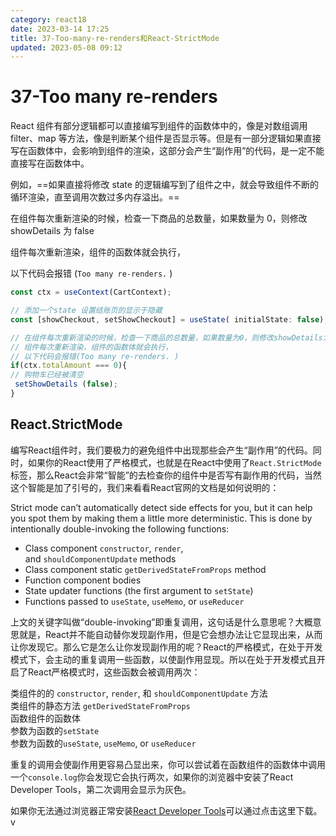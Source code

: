 ```yaml
---
category: react18
date: 2023-03-14 17:25
title: 37-Too-many-re-renders和React-StrictMode
updated: 2023-05-08 09:12
---
```


# 37-Too many re-renders

React 组件有部分逻辑都可以直接编写到组件的函数体中的，像是对数组调用 filter、map 等方法，像是判断某个组件是否显示等。但是有一部分逻辑如果直接写在函数体中，会影响到组件的渲染，这部分会产生“副作用”的代码，是一定不能直接写在函数体中。

例如，==如果直接将修改 state 的逻辑编写到了组件之中，就会导致组件不断的循环渲染，直至调用次数过多内存溢出。==

在组件每次重新渲染的时候，检查一下商品的总数量，如果数量为 0，则修改 showDetails 为 false

组件每次重新渲染，组件的函数体就会执行，

以下代码会报错 (`Too many re-renders.` )

```jsx
const ctx = useContext(CartContext);

// 添加一个state 设置结账页的显示于隐藏
const [showCheckout, setShowCheckout] = useState( initialState: false);

// 在组件每次重新渲染的时候，检查一下商品的总数量，如果数量为0，则修改showDetails为false
// 组件每次重新渲染，组件的函数体就会执行，
// 以下代码会报错(Too many re-renders. )
if(ctx.totalAmount === 0){
// 购物车已经被清空
 setShowDetails (false);
}
```

## React.StrictMode

编写React组件时，我们要极力的避免组件中出现那些会产生“副作用”的代码。同时，如果你的React使用了严格模式，也就是在React中使用了`React.StrictMode`标签，那么React会非常“智能”的去检查你的组件中是否写有副作用的代码，当然这个智能是加了引号的，我们来看看React官网的文档是如何说明的：

Strict mode can’t automatically detect side effects for you, but it can help you spot them by making them a little more deterministic. This is done by intentionally double-invoking the following functions:

-   Class component `constructor`, `render`, and `shouldComponentUpdate` methods
-   Class component static `getDerivedStateFromProps` method
-   Function component bodies
-   State updater functions (the first argument to `setState`)
-   Functions passed to `useState`, `useMemo`, or `useReducer`

上文的关键字叫做“double-invoking”即重复调用，这句话是什么意思呢？大概意思就是，React并不能自动替你发现副作用，但是它会想办法让它显现出来，从而让你发现它。那么它是怎么让你发现副作用的呢？React的严格模式，在处于开发模式下，会主动的重复调用一些函数，以使副作用显现。所以在处于开发模式且开启了React严格模式时，这些函数会被调用两次：

类组件的的 `constructor`, `render`, 和 `shouldComponentUpdate` 方法  
类组件的静态方法 `getDerivedStateFromProps`  
函数组件的函数体  
参数为函数的`setState`  
参数为函数的`useState`, `useMemo`, or `useReducer`

重复的调用会使副作用更容易凸显出来，你可以尝试着在函数组件的函数体中调用一个`console.log`你会发现它会执行两次，如果你的浏览器中安装了React Developer Tools，第二次调用会显示为灰色。

如果你无法通过浏览器正常安装[React Developer Tools](https://my-wp.oss-cn-beijing.aliyuncs.com/wp-content/uploads/2022/05/20220512111133423.zip)可以通过点击这里下载。v